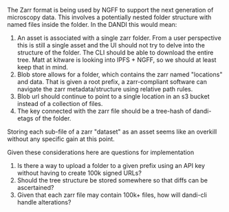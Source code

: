The Zarr format is being used by NGFF to support the next generation of microscopy data. This involves a potentially 
nested folder structure with named files inside the folder. In the DANDI this would mean:

1. An asset is associated with a single zarr folder. From a user perspective this is still a single asset and the UI 
   should not try to delve into the structure of the folder. The CLI should be able to download the entire tree. Matt
   at kitware is looking into IPFS + NGFF, so we should at least keep that in mind.
3. Blob store allows for a folder, which contains the zarr named "locations" and data. That is given a root prefix, 
   a zarr-compliant software can navigate the zarr metadata/structure using relative path rules.
3. Blob url should continue to point to a single location in an s3 bucket instead of a collection of files.
4. The key connected with the zarr file should be a tree-hash of dandi-etags of the folder.

Storing each sub-file of a zarr "dataset" as an asset seems like an overkill without any specific gain at this point. 

Given these considerations here are questions for implementation
1. Is there a way to upload a folder to a given prefix using an API key without having to create 100k signed URLs?
1. Should the tree structure be stored somewhere so that diffs can be ascertained?
1. Given that each zarr file may contain 100k+ files, how will dandi-cli handle alterations?    
